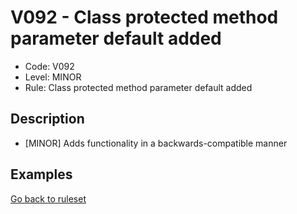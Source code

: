 # V092 - Class protected method parameter default added

* Code: V092
* Level: MINOR
* Rule: Class protected method parameter default added

## Description

* [MINOR] Adds functionality in a backwards-compatible manner

## Examples

[Go back to ruleset](../README.md)
